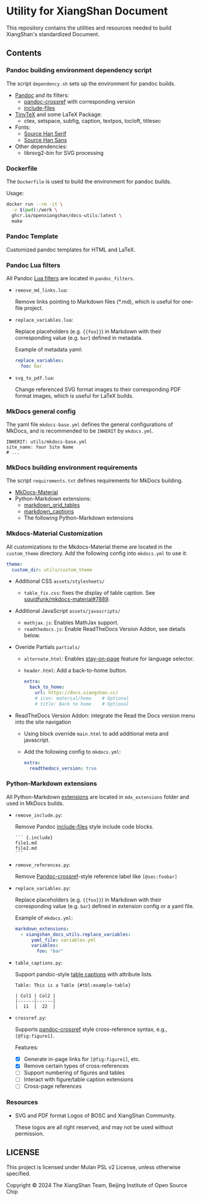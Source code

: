 # Utility for XiangShan Document

This repository contains the utilities and resources needed to build XiangShan's standardized Document.

## Contents

### Pandoc building environment dependency script

The script `dependency.sh` sets up the environment for pandoc builds.

- [Pandoc](https://pandoc.org/) and its filters:
  - [pandoc-crossref](https://github.com/lierdakil/pandoc-crossref) with corresponding version
  - [include-files](https://github.com/pandoc-ext/include-files)
- [TinyTeX](https://yihui.org/tinytex/) and some LaTeX Package:
  - ctex, setspace, subfig, caption, textpos, tocloft, titlesec
- Fonts:
  - [Source Han Serif](https://github.com/adobe-fonts/source-han-serif/)
  - [Source Han Sans](https://github.com/adobe-fonts/source-han-sans/)
- Other dependencies:
  - librsvg2-bin for SVG processing

### Dockerfile

The `Dockerfile` is used to build the environment for pandoc builds.

Usage:
```bash
docker run --rm -it \
  -v $(pwd):/work \
  ghcr.io/openxiangshan/docs-utils:latest \
  make
```

### Pandoc Template

Customized pandoc templates for HTML and LaTeX.

### Pandoc Lua filters

All Pandoc [Lua filters](https://pandoc.org/lua-filters.html) are located in `pandoc_filters`.

- `remove_md_links.lua`:
  
  Remove links pointing to Markdown files (*.md), which is useful for one-file project.

- `replace_variables.lua`:

  Replace placeholders (e.g. `{{foo}}`) in Markdown with their corresponding value (e.g. `bar`) defined in metadata.

  Example of metadata yaml:

  ```yaml
  replace_variables:
    foo: bar
  ```

- `svg_to_pdf.lua`:
  
  Change referenced SVG format images to their corresponding PDF format images, which is useful for LaTeX builds.

### MkDocs general config

The yaml file `mkdocs-base.yml` defines the general configurations of MkDocs, and is recommended to be `INHERIT` by `mkdocs.yml`.

```
INHERIT: utils/mkdocs-base.yml
site_name: Your Site Name
# ...
```

### MkDocs building environment requirements

The script `requirements.txt` defines requirements for MkDocs building.

- [MkDocs-Material](https://squidfunk.github.io/mkdocs-material/)
- Python-Markdown extensions:
  - [markdown_grid_tables](https://gitlab.com/WillDaSilva/markdown_grid_tables)
  - [markdown_captions](https://github.com/evidlo/markdown_captions)
  - The following Python-Markdown extensions

### Mkdocs-Material Customization

All customizations to the Mkdocs-Material theme are located in the `custom_theme` directory. Add the following config into `mkdocs.yml` to use it:

```yml
theme:
  custom_dir: utils/custom_theme
```

- Additional CSS `assets/stylesheets/`
  - `table_fix.css`: fixes the display of table caption. See [squidfunk/mkdocs-material#7889](https://github.com/squidfunk/mkdocs-material/issues/7889).

- Additional JavaScript `assets/javascripts/`
  - `mathjax.js`: Enables MathJax support.
  - `readthedocs.js`: Enable ReadTheDocs Version Addon, see details below.

- Overide Partials `partials/`
  - `alternate.html`: Enables [stay-on-page](https://squidfunk.github.io/mkdocs-material/setup/changing-the-language/#stay-on-page-insiders) feature for language selector.

  - `header.html`: Add a back-to-home button. 

    ```yml
    extra:
      back_to_home:
        url: https://docs.xiangshan.cc/
        # icon: material/home    # Optional
        # title: Back to home    # Optional
    ```

- ReadTheDocs Version Addon: integrate the Read the Docs version menu into the site navigation
  - Using block override `main.html` to add additional meta and javascript.
  - Add the following config to `mkdocs.yml`:

    ```yml
    extra:
      readthedocs_version: true
    ```

### Python-Markdown extensions

All Python-Markdown [extensions](https://python-markdown.github.io/extensions/) are located in `mdx_extensions` folder and used in MkDocs builds.

- `remove_include.py`:

  Remove Pandoc [include-files](https://github.com/pandoc-ext/include-files) style include code blocks.

      ``` {.include}
      file1.md
      file2.md
      ```

- `remove_references.py`: 

  Remove [Pandoc-crossref](https://github.com/lierdakil/pandoc-crossref)-style reference label like `[@sec:foobar]`


- `replace_variables.py`: 
  
  Replace placeholders (e.g. `{{foo}}`) in Markdown with their corresponding value (e.g. `bar`) defined in extension config or a yaml file.

  Example of `mkdocs.yml`:

  ```yaml
  markdown_extensions:
    - xiangshan_docs_utils.replace_variables:
        yaml_file: variables.yml
        variables:
          foo: "bar"
  ```

- `table_captions.py`:

  Support pandoc-style [table captions](https://pandoc.org/MANUAL.html#extension-table_captions) with attribute lists.

  ```
  Table: This is a Table {#tbl:example-table}

  | Col1 | Col2 |
  |------|------|
  |  11  |  22  |
  ```

- `crossref.py`:
  
  Supports [pandoc-crossref](https://lierdakil.github.io/pandoc-crossref/) style cross-reference syntax, e.g., `[@fig:figure1]`.

  Features:

  - [x] Generate in-page links for `[@fig:figure1]`, etc.
  - [x] Remove certain types of cross-references
  - [ ] Support numbering of figures and tables
  - [ ] Interact with figure/table caption extensions
  - [ ] Cross-page references

### Resources

- SVG and PDF format Logos of BOSC and XiangShan Community.
  
  These logos are all right reserved, and may not be used without permission.

## LICENSE

This project is licensed under Mulan PSL v2 License, unless otherwise specified.

Copyright © 2024 The XiangShan Team, Beijing Institute of Open Source Chip

